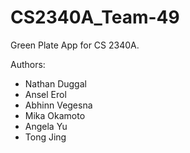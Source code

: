 # CS2340A_Team-49

Green Plate App for CS 2340A.

Authors:

* Nathan Duggal
* Ansel Erol
* Abhinn Vegesna
* Mika Okamoto
* Angela Yu
* Tong Jing
